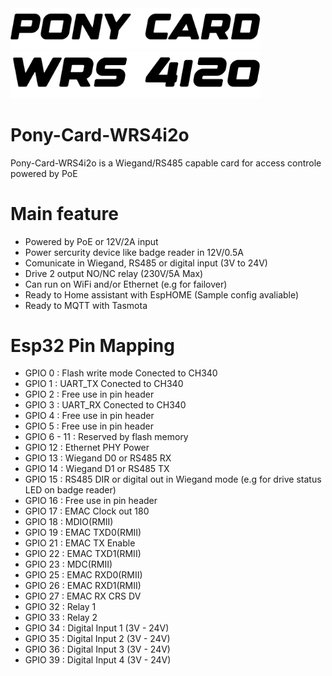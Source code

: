 <img src="./readme/ponycard2.png" alt="Logo" width="400">
<img src="./readme/wrs4i2o.png" alt="Logo" width="400">

# Pony-Card-WRS4i2o

Pony-Card-WRS4i2o is a Wiegand/RS485 capable card for access controle powered by PoE

# Main feature 
  - Powered by PoE or 12V/2A input
  - Power sercurity device like badge reader in 12V/0.5A
  - Comunicate in Wiegand, RS485 or digital input (3V to 24V)
  - Drive 2 output NO/NC relay (230V/5A Max)
  - Can run on WiFi and/or Ethernet (e.g for failover)
  - Ready to Home assistant with EspHOME (Sample config avaliable)
  - Ready to MQTT with Tasmota 

# Esp32 Pin Mapping 
  - GPIO 0 : Flash write mode Conected to CH340
  - GPIO 1 : UART_TX Conected to CH340
  - GPIO 2 : Free use in pin header
  - GPIO 3 : UART_RX Conected to CH340
  - GPIO 4 : Free use in pin header
  - GPIO 5 : Free use in pin header
  - GPIO 6 - 11 : Reserved by flash memory
  - GPIO 12 : Ethernet PHY Power
  - GPIO 13 : Wiegand D0 or RS485 RX
  - GPIO 14 : Wiegand D1 or RS485 TX
  - GPIO 15 : RS485 DIR or digital out in Wiegand mode (e.g for drive status LED on badge reader)
  - GPIO 16 : Free use in pin header
  - GPIO 17 : EMAC Clock out 180
  - GPIO 18 : MDIO(RMII)
  - GPIO 19 : EMAC TXD0(RMII)
  - GPIO 21 : EMAC TX Enable
  - GPIO 22 : EMAC TXD1(RMII)
  - GPIO 23 : MDC(RMII)
  - GPIO 25 : EMAC RXD0(RMII)
  - GPIO 26 : EMAC RXD1(RMII)
  - GPIO 27 : EMAC RX CRS DV
  - GPIO 32 : Relay 1
  - GPIO 33 : Relay 2
  - GPIO 34 : Digital Input 1 (3V - 24V)
  - GPIO 35 : Digital Input 2 (3V - 24V)
  - GPIO 36 : Digital Input 3 (3V - 24V)
  - GPIO 39 : Digital Input 4 (3V - 24V)



